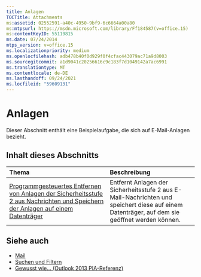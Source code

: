 ```yaml
---
title: Anlagen
TOCTitle: Attachments
ms:assetid: 02552591-a40c-4950-9bf9-6c6664a00a80
ms:mtpsurl: https://msdn.microsoft.com/library/Ff184587(v=office.15)
ms:contentKeyID: 55119815
ms.date: 07/24/2014
mtps_version: v=office.15
ms.localizationpriority: medium
ms.openlocfilehash: adb478b40f0d929f0f4cfac443079ac71a9d8003
ms.sourcegitcommit: a1d9041c20256616c9c183f7d1049142a7ac6991
ms.translationtype: MT
ms.contentlocale: de-DE
ms.lasthandoff: 09/24/2021
ms.locfileid: "59609131"
---
```

# <a name="attachments"></a>Anlagen

Dieser Abschnitt enthält eine Beispielaufgabe, die sich auf E-Mail-Anlagen bezieht.

## <a name="in-this-section"></a>Inhalt dieses Abschnitts

|Thema|Beschreibung|
|:----|:----------|
|[Programmgesteuertes Entfernen von Anlagen der Sicherheitsstufe 2 aus Nachrichten und Speichern der Anlagen auf einem Datenträger](how-to-programmatically-remove-security-level-2-attachments-from-messages-and-save-them-to-disk.md)  |Entfernt Anlagen der Sicherheitsstufe 2 aus E-Mail-Nachrichten und speichert diese auf einem Datenträger, auf dem sie geöffnet werden können.|

## <a name="see-also"></a>Siehe auch

- [Mail](mail.md)
- [Suchen und Filtern](search-and-filter.md)
- [Gewusst wie... (Outlook 2013 PIA-Referenz)](how-do-i-outlook-2013-pia-reference.md)

